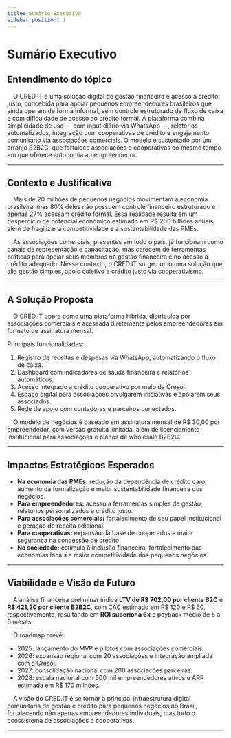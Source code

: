 ```yaml
---
title: Sumário Executivo
sidebar_position: 1
---
```


# Sumário Executivo

## Entendimento do tópico

&emsp;O CRED.IT é uma solução digital de gestão financeira e acesso a crédito justo, concebida para apoiar pequenos empreendedores brasileiros que ainda operam de forma informal, sem controle estruturado de fluxo de caixa e com dificuldade de acesso ao crédito formal. A plataforma combina simplicidade de uso — com input diário via WhatsApp —, relatórios automatizados, integração com cooperativas de crédito e engajamento comunitário via associações comerciais. O modelo é sustentado por um arranjo B2B2C, que fortalece associações e cooperativas ao mesmo tempo em que oferece autonomia ao empreendedor.

---

## Contexto e Justificativa

&emsp;Mais de 20 milhões de pequenos negócios movimentam a economia brasileira, mas 80% deles não possuem controle financeiro estruturado e apenas 27% acessam crédito formal. Essa realidade resulta em um desperdício de potencial econômico estimado em R$ 200 bilhões anuais, além de fragilizar a competitividade e a sustentabilidade das PMEs.  

&emsp;As associações comerciais, presentes em todo o país, já funcionam como canais de representação e capacitação, mas carecem de ferramentas práticas para apoiar seus membros na gestão financeira e no acesso a crédito adequado. Nesse contexto, o CRED.IT surge como uma solução que alia gestão simples, apoio coletivo e crédito justo via cooperativismo.

---

## A Solução Proposta

&emsp;O CRED.IT opera como uma plataforma híbrida, distribuída por associações comerciais e acessada diretamente pelos empreendedores em formato de assinatura mensal.  

Principais funcionalidades:  
1. Registro de receitas e despesas via WhatsApp, automatizando o fluxo de caixa.  
2. Dashboard com indicadores de saúde financeira e relatórios automáticos.  
3. Acesso integrado a crédito cooperativo por meio da Cresol.  
4. Espaço digital para associações divulgarem iniciativas e apoiarem seus associados.  
5. Rede de apoio com contadores e parceiros conectados.  

&emsp;O modelo de negócios é baseado em assinatura mensal de R$ 30,00 por empreendedor, com versão gratuita limitada, além de licenciamento institucional para associações e planos de wholesale B2B2C.

---

## Impactos Estratégicos Esperados

* **Na economia das PMEs:** redução da dependência de crédito caro, aumento da formalização e maior sustentabilidade financeira dos negócios.  
* **Para empreendedores:** acesso a ferramentas simples de gestão, relatórios personalizados e crédito justo.  
* **Para associações comerciais:** fortalecimento de seu papel institucional e geração de receita adicional.  
* **Para cooperativas:** expansão da base de cooperados e maior segurança na concessão de crédito.  
* **Na sociedade:** estímulo à inclusão financeira, fortalecimento das economias locais e maior competitividade dos pequenos negócios.  

---

## Viabilidade e Visão de Futuro

&emsp;A análise financeira preliminar indica **LTV de R$ 702,00 por cliente B2C** e **R$ 421,20 por cliente B2B2C**, com CAC estimado em R$ 120 e R$ 50, respectivamente, resultando em **ROI superior a 6x** e payback médio de 5 a 6 meses.  

&emsp;O roadmap prevê:  
- 2025: lançamento do MVP e pilotos com associações comerciais.  
- 2026: expansão regional com 20 associações e integração ampliada com a Cresol.  
- 2027: consolidação nacional com 200 associações parceiras.  
- 2028: escala nacional com 500 mil empreendedores ativos e ARR estimada em R$ 170 milhões.  

&emsp;A visão do CRED.IT é se tornar a principal infraestrutura digital comunitária de gestão e crédito para pequenos negócios no Brasil, fortalecendo não apenas empreendedores individuais, mas todo o ecossistema de associações e cooperativas.

---
